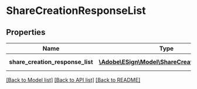 # ShareCreationResponseList

## Properties
Name | Type | Description | Notes
------------ | ------------- | ------------- | -------------
**share_creation_response_list** | [**\Adobe\ESign\\Model\ShareCreationResponse[]**](ShareCreationResponse.md) | List of ShareCreationResponse | [optional] 

[[Back to Model list]](../README.md#documentation-for-models) [[Back to API list]](../README.md#documentation-for-api-endpoints) [[Back to README]](../README.md)


